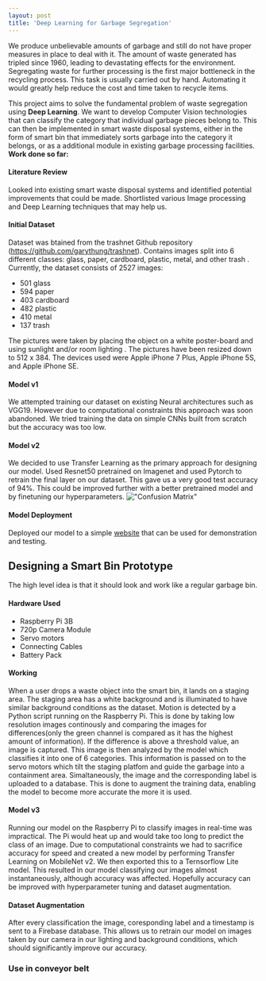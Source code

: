 ```yaml
---
layout: post
title: 'Deep Learning for Garbage Segregation'
---
```


We produce unbelievable amounts of garbage and still do not have proper measures in place to deal with it. The amount of waste generated has tripled since 1960, leading to devastating effects for the environment. Segregating waste for further processing is the first major bottleneck in the recycling process. This task is usually carried out by hand. Automating it would greatly help reduce the cost and time taken to recycle items.

This project aims to solve the fundamental problem of waste segregation using **Deep Learning**. We want to develop Computer Vision technologies that can classify the category that individual garbage pieces belong to. This can then be implemented in smart waste disposal systems, either in the form of smart bin that immediately sorts garbage into the category it belongs, or as a additional module in existing garbage processing facilities.
<br>
**Work done so far:**

#### Literature Review
 Looked into existing smart waste disposal systems and identified potential improvements that could be made. Shortlisted various Image processing and Deep Learning techniques that may help us.

#### Initial Dataset
 Dataset was btained from the trashnet Github repository (https://github.com/garythung/trashnet). Contains images split into 6 different classes: glass, paper, cardboard, plastic, metal, and other trash . Currently, the dataset consists of 2527 images: <br>
 * 501 glass 
 * 594 paper 
 * 403 cardboard 
 * 482 plastic 
 * 410 metal 
 * 137 trash 

 The pictures were taken by placing the object on a white poster-board and using sunlight and/or room lighting . The pictures have been resized down to 512 x 384. The devices used were Apple iPhone 7 Plus, Apple iPhone 5S, and Apple iPhone SE. 

#### Model v1
We attempted training our dataset on existing Neural architectures such as VGG19. However due to computational constraints this approach was soon abandoned. We tried training the data on simple CNNs built from scratch but the accuracy was too low.

#### Model v2
We decided to use Transfer Learning as the primary approach for designing our model. Used Resnet50 pretrained on Imagenet and used Pytorch to retrain the final layer on our dataset. This gave us a very good test accuracy of 94%. This could be improved further with a better pretrained model and by finetuning our hyperparameters.
!["Confusion Matrix"]("projects/proj-1/cm.png")
<!--
	add f1 score
-->
#### Model Deployment
Deployed our model to a simple [website](https://recycle.onrender.com) that can be used for demonstration and testing. 
<!---
pic of ui
-->

## Designing a Smart Bin Prototype

The high level idea is that it should look and work like a regular garbage bin. 
#### Hardware Used
* Raspberry Pi 3B
* 720p Camera Module
* Servo motors
* Connecting Cables
* Battery Pack

#### Working

When a user drops a waste object into the smart bin, it lands on a staging area. The staging area has a white background and is illuminated to have similar background conditions as the dataset. Motion is detected by a Python script running on the Raspberry Pi. This is done by taking low resolution images continously and comparing the images for differences(only the green channel is compared as it has the highest amount of information). If the difference is above a threshold value, an image is captured. This image is then analyzed by the model which classifies it into one of 6 categories. This information is passed on to the servo motors which tilt the staging platfom and guide the garbage into a containment area. Simaltaneously, the image and the corresponding label is uploaded to a database. This is done to augment the training data, enabling the model to become more accurate the more it is used.

#### Model v3

Running our model on the Raspberry Pi to classify images in real-time was impractical. The Pi would heat up and would take too long to predict the class of an image. Due to computational constraints we had to sacrifice accuracy for speed and created a new model by performing Transfer Learning on MobileNet v2. We then exported this to a Ternsorflow Lite model. This resulted in our model classifying our images almost instantaneously, although accuracy was affected. Hopefully accuracy can be improved with hyperparameter tuning and dataset augmentation.

<!--
	gif of it working
	accuracy and f1
-->

#### Dataset Augmentation

After every classification the image, coresponding label and a timestamp is sent to a Firebase database. This allows us to retrain our model on images taken by our camera in our lighting and background conditions, which should significantly improve our accuracy.

### Use in conveyor belt